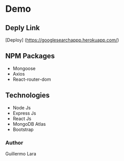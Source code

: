 # Demo

## Deply Link
[Deploy] (https://googlesearchappp.herokuapp.com/)

## NPM Packages
* Mongoose
* Axios
* React-router-dom

## Technologies
* Node Js
* Express Js
* React Js
* MongoDB Atlas
* Bootstrap

### Author
Guillermo Lara
